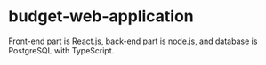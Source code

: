 # budget-web-application
Front-end part is React.js, back-end part is node.js, and database is PostgreSQL with TypeScript.
